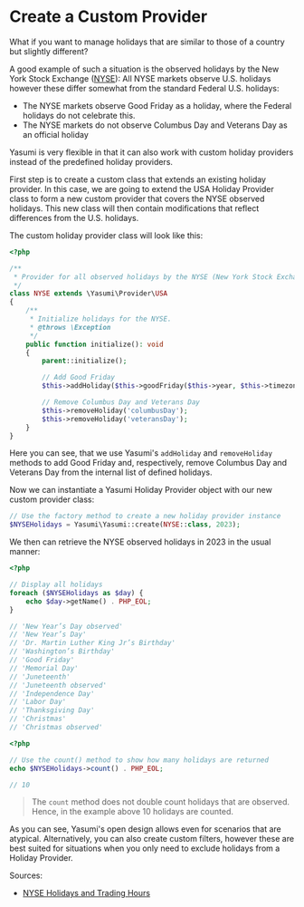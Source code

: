 # Create a Custom Provider

What if you want to manage holidays that are similar to those of a country but slightly different?

A good example of such a situation is the observed holidays by the New York Stock
Exchange ([NYSE](https://www.nyse.com/index)): All NYSE markets observe U.S. holidays however these differ somewhat from
the standard Federal U.S. holidays:

- The NYSE markets observe Good Friday as a holiday, where the Federal holidays do not celebrate this.
- The NYSE markets do not observe Columbus Day and Veterans Day as an official holiday

Yasumi is very flexible in that it can also work with custom holiday providers instead of the predefined
holiday providers.

First step is to create a custom class that extends an existing holiday provider. In this case, we are going to extend
the USA Holiday Provider class to form a new custom provider that covers the NYSE observed holidays. This new class will
then contain modifications that reflect differences from the U.S. holidays.

The custom holiday provider class will look like this:

```php
<?php

/**
 * Provider for all observed holidays by the NYSE (New York Stock Exchange)
 */
class NYSE extends \Yasumi\Provider\USA
{
    /**
     * Initialize holidays for the NYSE.
     * @throws \Exception
     */
    public function initialize(): void
    {
        parent::initialize();

        // Add Good Friday
        $this->addHoliday($this->goodFriday($this->year, $this->timezone, $this->locale));

        // Remove Columbus Day and Veterans Day
        $this->removeHoliday('columbusDay');
        $this->removeHoliday('veteransDay');
    }
}
```

Here you can see, that we use Yasumi's `addHoliday` and `removeHoliday` methods to add Good Friday and,
respectively, remove Columbus Day and Veterans Day from the internal list of defined holidays.

Now we can instantiate a Yasumi Holiday Provider object with our new custom provider class:

```php
// Use the factory method to create a new holiday provider instance
$NYSEHolidays = Yasumi\Yasumi::create(NYSE::class, 2023);
```

We then can retrieve the NYSE observed holidays in 2023 in the usual manner:

```php
<?php

// Display all holidays
foreach ($NYSEHolidays as $day) {
    echo $day->getName() . PHP_EOL;
}

// 'New Year’s Day observed'
// 'New Year’s Day'
// 'Dr. Martin Luther King Jr’s Birthday'
// 'Washington’s Birthday'
// 'Good Friday'
// 'Memorial Day'
// 'Juneteenth'
// 'Juneteenth observed'
// 'Independence Day'
// 'Labor Day'
// 'Thanksgiving Day'
// 'Christmas'
// 'Christmas observed'
```

```php
<?php

// Use the count() method to show how many holidays are returned
echo $NYSEHolidays->count() . PHP_EOL;

// 10
```

> The `count` method does not double count holidays that are observed. Hence, in the example above 10 holidays are counted.

As you can see, Yasumi's open design allows even for scenarios that are atypical. Alternatively, you can
also create custom filters, however these are best suited for situations when you only need to exclude holidays from a
Holiday Provider.

Sources:

* [NYSE Holidays and Trading Hours](https://www.nyse.com/markets/hours-calendars)
